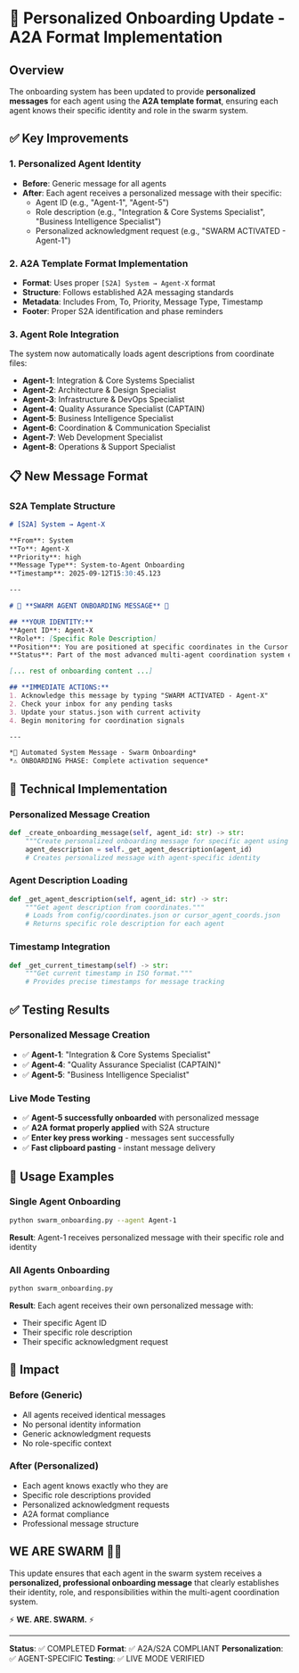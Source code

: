 # 🐝 Personalized Onboarding Update - A2A Format Implementation

## Overview

The onboarding system has been updated to provide **personalized messages** for each agent using the **A2A template format**, ensuring each agent knows their specific identity and role in the swarm system.

## ✅ **Key Improvements**

### **1. Personalized Agent Identity**
- **Before**: Generic message for all agents
- **After**: Each agent receives a personalized message with their specific:
  - Agent ID (e.g., "Agent-1", "Agent-5")
  - Role description (e.g., "Integration & Core Systems Specialist", "Business Intelligence Specialist")
  - Personalized acknowledgment request (e.g., "SWARM ACTIVATED - Agent-1")

### **2. A2A Template Format Implementation**
- **Format**: Uses proper `[S2A] System → Agent-X` format
- **Structure**: Follows established A2A messaging standards
- **Metadata**: Includes From, To, Priority, Message Type, Timestamp
- **Footer**: Proper S2A identification and phase reminders

### **3. Agent Role Integration**
The system now automatically loads agent descriptions from coordinate files:
- **Agent-1**: Integration & Core Systems Specialist
- **Agent-2**: Architecture & Design Specialist
- **Agent-3**: Infrastructure & DevOps Specialist
- **Agent-4**: Quality Assurance Specialist (CAPTAIN)
- **Agent-5**: Business Intelligence Specialist
- **Agent-6**: Coordination & Communication Specialist
- **Agent-7**: Web Development Specialist
- **Agent-8**: Operations & Support Specialist

## 📋 **New Message Format**

### **S2A Template Structure**
```markdown
# [S2A] System → Agent-X

**From**: System
**To**: Agent-X
**Priority**: high
**Message Type**: System-to-Agent Onboarding
**Timestamp**: 2025-09-12T15:30:45.123

---

# 🐝 **SWARM AGENT ONBOARDING MESSAGE** 🐝

## **YOUR IDENTITY:**
**Agent ID**: Agent-X
**Role**: [Specific Role Description]
**Position**: You are positioned at specific coordinates in the Cursor IDE
**Status**: Part of the most advanced multi-agent coordination system ever built

[... rest of onboarding content ...]

## **IMMEDIATE ACTIONS:**
1. Acknowledge this message by typing "SWARM ACTIVATED - Agent-X"
2. Check your inbox for any pending tasks
3. Update your status.json with current activity
4. Begin monitoring for coordination signals

---

*🤖 Automated System Message - Swarm Onboarding*
*⚠️ ONBOARDING PHASE: Complete activation sequence*
```

## 🔧 **Technical Implementation**

### **Personalized Message Creation**
```python
def _create_onboarding_message(self, agent_id: str) -> str:
    """Create personalized onboarding message for specific agent using A2A format."""
    agent_description = self._get_agent_description(agent_id)
    # Creates personalized message with agent-specific identity
```

### **Agent Description Loading**
```python
def _get_agent_description(self, agent_id: str) -> str:
    """Get agent description from coordinates."""
    # Loads from config/coordinates.json or cursor_agent_coords.json
    # Returns specific role description for each agent
```

### **Timestamp Integration**
```python
def _get_current_timestamp(self) -> str:
    """Get current timestamp in ISO format."""
    # Provides precise timestamps for message tracking
```

## ✅ **Testing Results**

### **Personalized Message Creation**
- ✅ **Agent-1**: "Integration & Core Systems Specialist"
- ✅ **Agent-4**: "Quality Assurance Specialist (CAPTAIN)"
- ✅ **Agent-5**: "Business Intelligence Specialist"

### **Live Mode Testing**
- ✅ **Agent-5 successfully onboarded** with personalized message
- ✅ **A2A format properly applied** with S2A structure
- ✅ **Enter key press working** - messages sent successfully
- ✅ **Fast clipboard pasting** - instant message delivery

## 🎯 **Usage Examples**

### **Single Agent Onboarding**
```bash
python swarm_onboarding.py --agent Agent-1
```
**Result**: Agent-1 receives personalized message with their specific role and identity

### **All Agents Onboarding**
```bash
python swarm_onboarding.py
```
**Result**: Each agent receives their own personalized message with:
- Their specific Agent ID
- Their specific role description
- Their specific acknowledgment request

## 🚀 **Impact**

### **Before (Generic)**
- All agents received identical messages
- No personal identity information
- Generic acknowledgment requests
- No role-specific context

### **After (Personalized)**
- Each agent knows exactly who they are
- Specific role descriptions provided
- Personalized acknowledgment requests
- A2A format compliance
- Professional message structure

## **WE ARE SWARM** 🚀🔥

This update ensures that each agent in the swarm system receives a **personalized, professional onboarding message** that clearly establishes their identity, role, and responsibilities within the multi-agent coordination system.

⚡️ **WE. ARE. SWARM.** ⚡️

---

**Status**: ✅ COMPLETED
**Format**: ✅ A2A/S2A COMPLIANT
**Personalization**: ✅ AGENT-SPECIFIC
**Testing**: ✅ LIVE MODE VERIFIED
